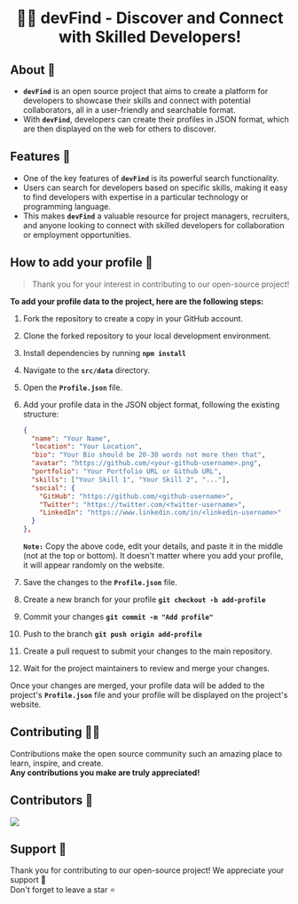 <div align="center">
<h1>👩‍💻 devFind - Discover and Connect with Skilled Developers!</h1>
</div>

## About 🚀
+ **`devFind`** is an open source project that aims to create a platform for developers to showcase their skills and connect with potential collaborators, all in a user-friendly and searchable format. 
+ With **`devFind`**, developers can create their profiles in JSON format, which are then displayed on the web for others to discover.

## Features 💪
+ One of the key features of **`devFind`** is its powerful search functionality. 
+ Users can search for developers based on specific skills, making it easy to find developers with expertise in a particular technology or programming language. 
+ This makes **`devFind`** a valuable resource for project managers, recruiters, and anyone looking to connect with skilled developers for collaboration or employment opportunities.

## How to add your profile 🤔

> Thank you for your interest in contributing to our open-source project! <br>

**To add your profile data to the project, here are the following steps:**

1. Fork the repository to create a copy in your GitHub account.
2. Clone the forked repository to your local development environment.
3. Install dependencies by running **`npm install`**
4. Navigate to the **`src/data`** directory.
5. Open the **`Profile.json`** file.
6. Add your profile data in the JSON object format, following the existing structure:


   ```json
   {
     "name": "Your Name",
     "location": "Your Location",
     "bio": "Your Bio should be 20-30 words not more then that",
     "avatar": "https://github.com/<your-github-username>.png",
     "portfolio": "Your Portfolio URL or Github URL",
     "skills": ["Your Skill 1", "Your Skill 2", "..."],
     "social": {
       "GitHub": "https://github.com/<github-username>",
       "Twitter": "https://twitter.com/<twitter-username>",
       "LinkedIn": "https://www.linkedin.com/in/<linkedin-username>"
     }
   },
   ```
   **`Note:`** Copy the above code, edit your details, and paste it in the middle (not at the top or bottom). It doesn't matter where you add your profile, it will appear randomly on the website.
7. Save the changes to the **`Profile.json`** file.
8. Create a new branch for your profile **`git checkout -b add-profile`**
9. Commit your changes **`git commit -m "Add profile"`**
10. Push to the branch **`git push origin add-profile`**
11. Create a pull request to submit your changes to the main repository.
12. Wait for the project maintainers to review and merge your changes.

Once your changes are merged, your profile data will be added to the project's **`Profile.json`** file and your profile will be displayed on the project's website.

## Contributing 👨‍💻
Contributions make the open source community such an amazing place to learn, inspire, and create. <br>
**Any contributions you make are truly appreciated!**

## Contributors 🤝
<a href="https://github.com/shyamtawli/devFind/graphs/contributors">
  <img src="https://contrib.rocks/image?repo=shyamtawli/devFind" />
</a>

## Support 🙏 
Thank you for contributing to our open-source project! We appreciate your support 🚀 <br>
Don't forget to leave a star ⭐️
